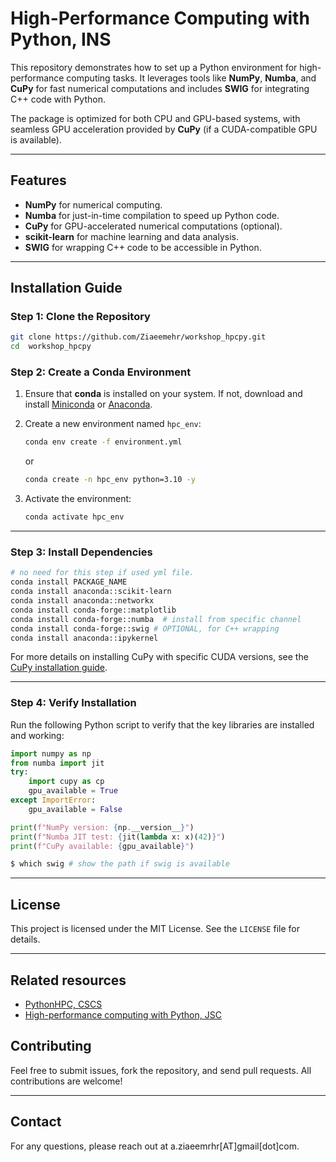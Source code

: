 # High-Performance Computing with Python, INS

This repository demonstrates how to set up a Python environment for high-performance computing tasks. It leverages tools like **NumPy**, **Numba**, and **CuPy** for fast numerical computations and includes **SWIG** for integrating C++ code with Python. 

The package is optimized for both CPU and GPU-based systems, with seamless GPU acceleration provided by **CuPy** (if a CUDA-compatible GPU is available).

---

## Features
- **NumPy** for numerical computing.
- **Numba** for just-in-time compilation to speed up Python code.
- **CuPy** for GPU-accelerated numerical computations (optional).
- **scikit-learn** for machine learning and data analysis.
- **SWIG** for wrapping C++ code to be accessible in Python.

---

## Installation Guide

### Step 1: Clone the Repository
```bash
git clone https://github.com/Ziaeemehr/workshop_hpcpy.git
cd  workshop_hpcpy
```

### Step 2: Create a Conda Environment
1. Ensure that **conda** is installed on your system. If not, download and install [Miniconda](https://docs.conda.io/en/latest/miniconda.html) or [Anaconda](https://www.anaconda.com/).
2. Create a new environment named `hpc_env`:
   
   ```bash
   conda env create -f environment.yml
   ```
   or
   ```bash
   conda create -n hpc_env python=3.10 -y
   ```
3. Activate the environment:
   ```bash
   conda activate hpc_env
   ```

---

### Step 3: Install Dependencies
```bash
# no need for this step if used yml file.
conda install PACKAGE_NAME
conda install anaconda::scikit-learn 
conda install anaconda::networkx
conda install conda-forge::matplotlib
conda install conda-forge::numba  # install from specific channel
conda install conda-forge::swig # OPTIONAL, for C++ wrapping
conda install anaconda::ipykernel
```

For more details on installing CuPy with specific CUDA versions, see the [CuPy installation guide](https://docs.cupy.dev/en/stable/install.html).

---

### Step 4: Verify Installation
Run the following Python script to verify that the key libraries are installed and working:
```python
import numpy as np
from numba import jit
try:
    import cupy as cp
    gpu_available = True
except ImportError:
    gpu_available = False

print(f"NumPy version: {np.__version__}")
print(f"Numba JIT test: {jit(lambda x: x)(42)}")
print(f"CuPy available: {gpu_available}")
```

```bash
$ which swig # show the path if swig is available
```

---

## License
This project is licensed under the MIT License. See the `LICENSE` file for details.

---

## Related resources
- [PythonHPC, CSCS](https://github.com/eth-cscs/PythonHPC)
- [High-performance computing with Python, JSC](https://gitlab.jsc.fz-juelich.de/sdlbio-courses/hpc-python/-/tree/2022)

## Contributing
Feel free to submit issues, fork the repository, and send pull requests. All contributions are welcome!

---

## Contact
For any questions, please reach out at a.ziaeemrhr[AT]gmail[dot]com.
